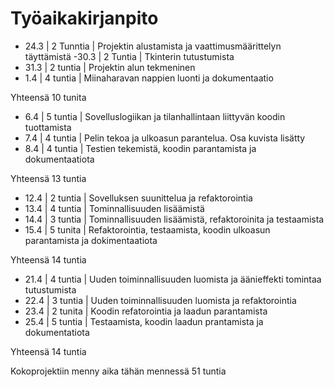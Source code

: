 # Työaikakirjanpito

- 24.3 | 2 Tunntia | Projektin alustamista ja vaattimusmäärittelyn täyttämistä
-30.3 | 2 Tuntia | Tkinterin tutustumista
- 31.3 | 2 tuntia | Projektin alun tekmeninen
- 1.4 | 4 tuntia | Miinaharavan nappien luonti ja dokumentaatio

Yhteensä 10 tunita
  
- 6.4 | 5 tuntia | Sovelluslogiikan ja tilanhallintaan liittyvän koodin tuottamista
- 7.4 | 4 tuntia | Pelin tekoa ja ulkoasun parantelua. Osa kuvista lisätty
- 8.4 | 4 tuntia | Testien tekemistä, koodin parantamista ja dokumentaatiota

Yhteensä 13 tuntia

- 12.4 | 2 tuntia | Sovelluksen suunittelua ja refaktorointia
- 13.4 | 4 tuntia | Tominnallisuuden lisäämistä
- 14.4 | 3 tuntia | Tominnallisuuden lisäämistä, refaktoroinita ja testaamista
- 15.4 | 5 tunita | Refaktorointia, testaamista, koodin ulkoasun parantamista ja dokimentaatiota

Yhteensä 14 tuntia

- 21.4 | 4 tuntia | Uuden toiminnallisuuden luomista ja äänieffekti tomintaa tutustumista
- 22.4 | 3 tuntia | Uuden toiminnallisuuden luomista ja refaktorointia
- 23.4 | 2 tunita | Koodin refatorointia ja laadun parantamista
- 25.4 | 5 tuntia | Testaamista, koodin laadun prantamista ja dokumentatiota

Yhteensä 14 tuntia

Kokoprojektiin menny aika tähän mennessä 51 tuntia
